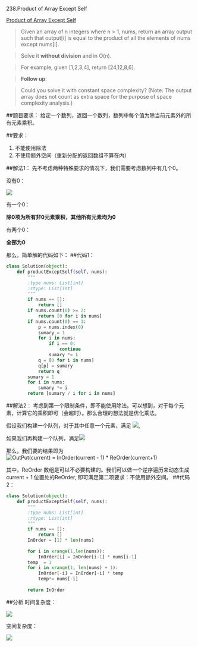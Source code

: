  238.Product of Array Except Self

[ Product of Array Except Self ](https://leetcode.com/problems/product-of-array-except-self/)

>Given an array of n integers where n > 1, nums, return an array output such that output[i] is equal to the product of all the elements of nums except nums[i].

>Solve it **without division** and in O(n).

>For example, given [1,2,3,4], return [24,12,8,6].

>**Follow up**:

>Could you solve it with constant space complexity? (Note: The output array does not count as extra space for the purpose of space complexity analysis.)


##题目要求：
给定一个数列，返回一个数列，数列中每个值为除当前元素外的所有元素乘积。

##要求：
1. 不能使用除法
2. 不使用额外空间（重新分配的返回数组不算在内）

##解法1：
先不考虑两种特殊要求的情况下，我们需要考虑数列中有几个0。

没有0：


<img src="http://chart.googleapis.com/chart?cht=tx&chl=\Large F(current) = \frac{ \prod_{ i = 0 }^{ n } Num(i)}{Num(current)}" style="border:none;">

有一个0：

**除0项为所有非0元素乘积，其他所有元素均为0**

有两个0：

**全部为0**

那么，简单解的代码如下：
##代码1：
```python
class Solution(object):
    def productExceptSelf(self, nums):
        """
        :type nums: List[int]
        :rtype: List[int]
        """
        if nums == []:
            return []
        if nums.count(0) >= 2:
            return [0 for i in nums]
        if nums.count(0) == 1:
            p = nums.index(0)
            sumary = 1
            for i in nums:
                if i == 0:
                    continue
                sumary *= i
            q = [0 for i in nums]
            q[p] = sumary
            return q
        sumary = 1
        for i in nums:
            sumary *= i
        return [sumary / i for i in nums]
```
##解法2：
考虑到第一个限制条件，即不能使用除法。可以想到，对于每个元素，计算它的乘积即可（会超时）。那么合理的想法就是优化乘法。

假设我们构建一个队列，对于其中任意一个元素，满足
<img src="http://chart.googleapis.com/chart?cht=tx&chl=\large InOrder(current) =  \prod_{ i = 0 }^{ current } Num(i)}" style="border:none;">,

如果我们再构建一个队列，满足<img src="http://chart.googleapis.com/chart?cht=tx&chl=\large ReOrder(current) =  \prod_{ i = current }^{ n } Num(i)}" style="border:none;">

那么，我们要的结果即为
<img src="https://latex.codecogs.com/gif.latex?OutPut(current)&space;=&space;InOrder(current&space;-&space;1)&space;*&space;ReOrder(current&plus;1)" title="OutPut(current) = InOrder(current - 1) * ReOrder(current+1)" />

其中，ReOrder 数组是可以不必要构建的。我们可以做一个逆序遍历来动态生成current + 1 位置处的ReOrder, 即可满足第二项要求：不使用额外空间。
##代码2：
```python 
class Solution(object):
    def productExceptSelf(self, nums):
        """
        :type nums: List[int]
        :rtype: List[int]
        """
        if nums == []:
            return []
        InOrder = [1] * len(nums)
        
        for i in xrange(1,len(nums)):
            InOrder[i] = InOrder[i-1] * nums[i-1]
        temp  = 1
        for i in xrange(1, len(nums) + 1):
            InOrder[-i] = InOrder[-i] * temp
            temp*= nums[-i]
            
        return InOrder
```
##分析
时间复杂度：


<img src="http://chart.googleapis.com/chart?cht=tx&chl=\Large  O(n)" style="border:none;">

空间复杂度：

<img src="http://chart.googleapis.com/chart?cht=tx&chl=\Large O(1)" style="border:none;">

